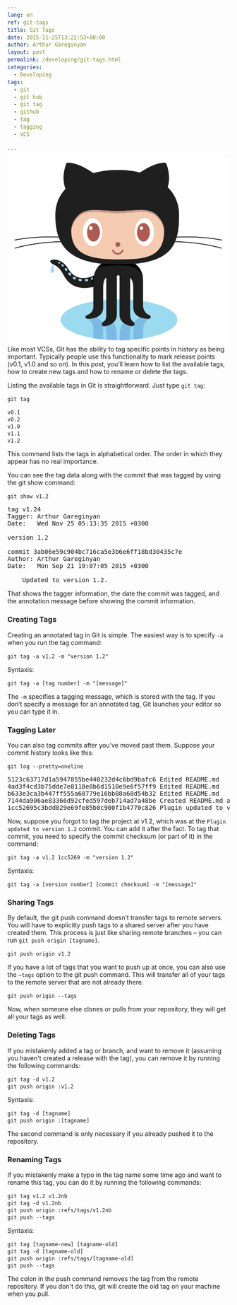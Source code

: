 ```yaml
---
lang: en
ref: git-tags
title: Git Tags
date: 2015-11-25T13:22:53+00:00
author: Arthur Gareginyan
layout: post
permalink: /developing/git-tags.html
categories:
  - Developing
tags:
  - git
  - git hub
  - git tag
  - github
  - tag
  - tagging
  - VCS

---
```


![thumb](/images/Octocat.png)
Like most VCSs, Git has the ability to tag specific points in history as being important. Typically people use this functionality to mark release points (v0.1, v1.0 and so on). In this post, you’ll learn how to list the available tags, how to create new tags and how to rename or delete the tags.
 

Listing the available tags in Git is straightforward. Just type `git tag`:

```
git tag
```

	v0.1
	v0.2
	v1.0
	v1.1
	v1.2

This command lists the tags in alphabetical order. The order in which they appear has no real importance.

You can see the tag data along with the commit that was tagged by using the git show command:

```
git show v1.2
```

<pre>
tag v1.24
Tagger: Arthur Gareginyan <arthurgareginyan@gmail.com>
Date:   Wed Nov 25 05:13:35 2015 +0300

version 1.2

commit 3ab06e59c904bc716ca5e3b6e6ff18bd30435c7e
Author: Arthur Gareginyan <arthurgareginyan@gmail.com>
Date:   Mon Sep 21 19:07:05 2015 +0300

    Updated to version 1.2.
</pre>

That shows the tagger information, the date the commit was tagged, and the annotation message before showing the commit information.


### Creating Tags

Creating an annotated tag in Git is simple. The easiest way is to specify `-a` when you run the tag command:

```
git tag -a v1.2 -m "version 1.2"
```

Syntaxis:

```
git tag -a [tag number] -m "[message]"
```

The `-m` specifies a tagging message, which is stored with the tag. If you don’t specify a message for an annotated tag, Git launches your editor so you can type it in.


### Tagging Later

You can also tag commits after you’ve moved past them. Suppose your commit history looks like this:

```
git log --pretty=oneline
```

<pre>
5123c63717d1a5947855be440232d4c6bd9bafc6 Edited README.md
4ad3f4cd3b75dde7e8118e0b6d1510e9e6f57ff9 Edited README.md
b633e3ca3b447ff555a68779e16bb08a68d54b32 Edited README.md
7144da906ae83366d92cfed597deb714ad7a48be Created README.md and CONTRIBUTING.md
1cc52695c3bdd029e69fe85b0c900f1b4770c826 Plugin updated to version 1.42
</pre>

Now, suppose you forgot to tag the project at v1.2, which was at the `Plugin updated to version 1.2` commit. You can add it after the fact. To tag that commit, you need to specify the commit checksum (or part of it) in the command:

```
git tag -a v1.2 1cc5269 -m "version 1.2"
```

Syntaxis:

```
git tag -a [version number] [commit checksum] -m "[message]"
```


### Sharing Tags

By default, the git push command doesn’t transfer tags to remote servers. You will have to explicitly push tags to a shared server after you have created them. This process is just like sharing remote branches – you can run `git push origin [tagname]`.

```
git push origin v1.2
```

If you have a lot of tags that you want to push up at once, you can also use the `—tags` option to the git push command. This will transfer all of your tags to the remote server that are not already there.

```
git push origin --tags
```

Now, when someone else clones or pulls from your repository, they will get all your tags as well.


### Deleting Tags

If you mistakenly added a tag or branch, and want to remove it (assuming you haven't created a release with the tag), you can remove it by running the following commands:

```
git tag -d v1.2
git push origin :v1.2
```

Syntaxis:

```
git tag -d [tagname]
git push origin :[tagname]
```

The second command is only necessary if you already pushed it to the repository.


### Renaming Tags

If you mistakenly make a typo in the tag name some time ago and want to rename this tag, you can do it by running the following commands:

```
git tag v1.2 v1.2nb
git tag -d v1.2nb
git push origin :refs/tags/v1.2nb
git push --tags
```

Syntaxis:

```
git tag [tagname-new] [tagname-old]
git tag -d [tagname-old]
git push origin :refs/tags/[tagname-old]
git push --tags
```

The colon in the push command removes the tag from the remote repository. If you don't do this, git will create the old tag on your machine when you pull.
